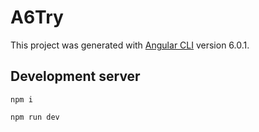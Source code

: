 # A6Try

This project was generated with [Angular CLI](https://github.com/angular/angular-cli) version 6.0.1.

## Development server

`npm i`

`npm run dev`
